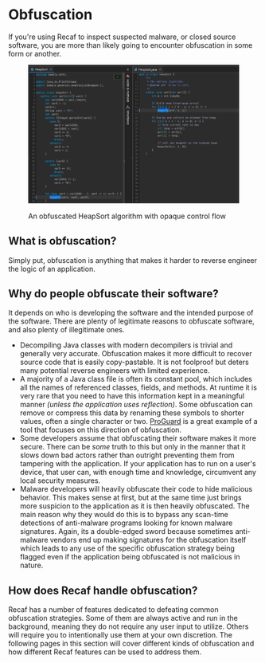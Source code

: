 # Obfuscation

If you're using Recaf to inspect suspected malware, or closed source software, you are more than likely going to encounter obfuscation in some form or another. 

<figure><img src="../../assets/obfuscation-heapsort.png" alt="obfuscation-example" /><figcaption><p>An obfuscated HeapSort algorithm with opaque control flow</p></figcaption></figure>

## What is obfuscation?

Simply put, obfuscation is anything that makes it harder to reverse engineer the logic of an application.

## Why do people obfuscate their software?

It depends on who is developing the software and the intended purpose of the software. There are plenty of legitimate reasons to obfuscate software, and also plenty of illegitimate ones.

- Decompiling Java classes with modern decompilers is trivial and generally very accurate. Obfuscation makes it more difficult to recover source code that is easily copy-pastable. It is not foolproof but deters many potential reverse engineers with limited experience.
- A majority of a Java class file is often its constant pool, which includes all the names of referenced classes, fields, and methods. At runtime it is very rare that you need to have this information kept in a meaningful manner *(unless the application uses reflection)*. Some obfuscation can remove or compress this data by renaming these symbols to shorter values, often a single character or two. [ProGuard](https://github.com/Guardsquare/proguard) is a great example of a tool that focuses on this direction of obfuscation.
- Some developers assume that obfuscating their software makes it more secure. There can be *some* truth to this but only in the manner that it slows down bad actors rather than outright preventing them from tampering with the application. If your application has to run on a user's device, that user can, with enough time and knowledge, circumvent any local security measures.
- Malware developers will heavily obfuscate their code to hide malicious behavior. This makes sense at first, but at the same time just brings more suspicion to the application as it is then heavily obfuscated. The main reason why they would do this is to bypass any scan-time detections of anti-malware programs looking for known malware signatures. Again, its a double-edged sword because sometimes anti-malware vendors end up making signatures for the obfuscation itself which leads to any use of the specific obfuscation strategy being flagged even if the application being obfuscated is not malicious in nature.

## How does Recaf handle obfuscation?

Recaf has a number of features dedicated to defeating common obfuscation strategies. Some of them are always active and run in the background, meaning they do not require any user input to utilize. Others will require you to intentionally use them at your own discretion. The following pages in this section will cover different kinds of obfuscation and how different Recaf features can be used to address them.